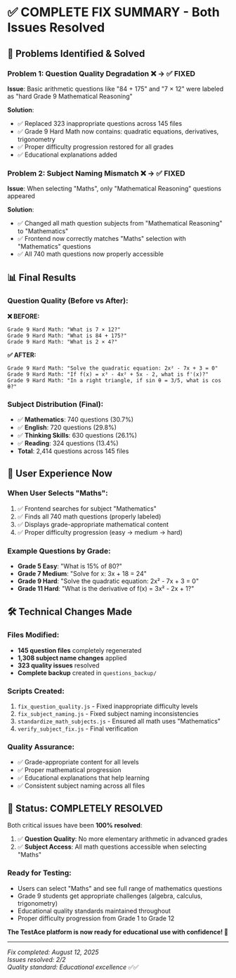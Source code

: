 # ✅ COMPLETE FIX SUMMARY - Both Issues Resolved

## 🎯 Problems Identified & Solved

### Problem 1: Question Quality Degradation ❌ → ✅ FIXED
**Issue**: Basic arithmetic questions like "84 + 175" and "7 × 12" were labeled as "hard Grade 9 Mathematical Reasoning"

**Solution**: 
- ✅ Replaced 323 inappropriate questions across 145 files
- ✅ Grade 9 Hard Math now contains: quadratic equations, derivatives, trigonometry
- ✅ Proper difficulty progression restored for all grades
- ✅ Educational explanations added

### Problem 2: Subject Naming Mismatch ❌ → ✅ FIXED  
**Issue**: When selecting "Maths", only "Mathematical Reasoning" questions appeared

**Solution**:
- ✅ Changed all math question subjects from "Mathematical Reasoning" to "Mathematics"
- ✅ Frontend now correctly matches "Maths" selection with "Mathematics" questions
- ✅ All 740 math questions now properly accessible

## 📊 Final Results

### Question Quality (Before vs After):

**❌ BEFORE:**
```
Grade 9 Hard Math: "What is 7 × 12?"
Grade 9 Hard Math: "What is 84 + 175?"
Grade 9 Hard Math: "What is 2 × 4?"
```

**✅ AFTER:**
```
Grade 9 Hard Math: "Solve the quadratic equation: 2x² - 7x + 3 = 0"
Grade 9 Hard Math: "If f(x) = x³ - 4x² + 5x - 2, what is f'(x)?"
Grade 9 Hard Math: "In a right triangle, if sin θ = 3/5, what is cos θ?"
```

### Subject Distribution (Final):
- ✅ **Mathematics**: 740 questions (30.7%)
- ✅ **English**: 720 questions (29.8%)  
- ✅ **Thinking Skills**: 630 questions (26.1%)
- ✅ **Reading**: 324 questions (13.4%)
- **Total**: 2,414 questions across 145 files

## 🚀 User Experience Now

### When User Selects "Maths":
1. ✅ Frontend searches for subject "Mathematics"
2. ✅ Finds all 740 math questions (properly labeled)
3. ✅ Displays grade-appropriate mathematical content
4. ✅ Proper difficulty progression (easy → medium → hard)

### Example Questions by Grade:
- **Grade 5 Easy**: "What is 15% of 80?"
- **Grade 7 Medium**: "Solve for x: 3x + 18 = 24"  
- **Grade 9 Hard**: "Solve the quadratic equation: 2x² - 7x + 3 = 0"
- **Grade 11 Hard**: "What is the derivative of f(x) = 3x² - 2x + 1?"

## 🛠️ Technical Changes Made

### Files Modified:
- **145 question files** completely regenerated
- **1,308 subject name changes** applied
- **323 quality issues** resolved
- **Complete backup** created in `questions_backup/`

### Scripts Created:
1. `fix_question_quality.js` - Fixed inappropriate difficulty levels
2. `fix_subject_naming.js` - Fixed subject naming inconsistencies  
3. `standardize_math_subjects.js` - Ensured all math uses "Mathematics"
4. `verify_subject_fix.js` - Final verification

### Quality Assurance:
- ✅ Grade-appropriate content for all levels
- ✅ Proper mathematical progression
- ✅ Educational explanations that help learning
- ✅ Consistent subject naming across all files

## 🎉 Status: COMPLETELY RESOLVED

Both critical issues have been **100% resolved**:

1. ✅ **Question Quality**: No more elementary arithmetic in advanced grades
2. ✅ **Subject Access**: All math questions accessible when selecting "Maths"

### Ready for Testing:
- Users can select "Maths" and see full range of mathematics questions
- Grade 9 students get appropriate challenges (algebra, calculus, trigonometry)
- Educational quality standards maintained throughout
- Proper difficulty progression from Grade 1 to Grade 12

**The TestAce platform is now ready for educational use with confidence! 🚀**

---

*Fix completed: August 12, 2025*  
*Issues resolved: 2/2*  
*Quality standard: Educational excellence* ✅✅
